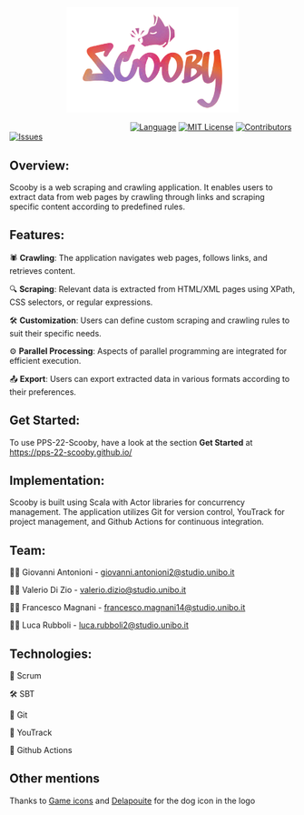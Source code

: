 <p align="center"><img width=60% src="resources/img/logo.png"></p>


&nbsp;&nbsp;&nbsp;&nbsp;&nbsp;&nbsp;&nbsp;&nbsp;&nbsp;&nbsp;&nbsp;&nbsp;&nbsp;&nbsp;&nbsp;&nbsp;&nbsp;&nbsp;&nbsp;&nbsp;
&nbsp;&nbsp;&nbsp;&nbsp;&nbsp;&nbsp;&nbsp;&nbsp;&nbsp;&nbsp;&nbsp;&nbsp;&nbsp;&nbsp;&nbsp;&nbsp;&nbsp;&nbsp;&nbsp;&nbsp;
&nbsp;&nbsp;&nbsp;&nbsp;&nbsp;&nbsp;&nbsp;&nbsp;&nbsp;&nbsp;&nbsp;
[![Language][scala-shield]][scala-url]
[![MIT License][license-shield]][license-url]
[![Contributors][contributors-shield]][contributors-url]
[![Issues][issues-shield]][issues-url]

## Overview:

Scooby is a web scraping and crawling application. It enables users to extract data from web pages by crawling through
links and scraping specific content according to predefined rules.

## Features:

🕷 **Crawling**: The application navigates web pages, follows links, and retrieves content.

🔍 **Scraping**: Relevant data is extracted from HTML/XML pages using XPath, CSS selectors, or regular expressions.

🛠 **Customization**: Users can define custom scraping and crawling rules to suit their specific needs.

⚙️ **Parallel Processing**: Aspects of parallel programming are integrated for efficient execution.

📤 **Export**: Users can export extracted data in various formats according to their preferences.

## Get Started:

To use PPS-22-Scooby, have a look at the section **Get Started** at https://pps-22-scooby.github.io/


## Implementation:

Scooby is built using Scala with Actor libraries for concurrency management. The application utilizes Git for version
control, YouTrack for project management, and Github Actions for continuous integration.

## Team:

👨‍💻 Giovanni Antonioni - giovanni.antonioni2@studio.unibo.it

👨‍💻 Valerio Di Zio - valerio.dizio@studio.unibo.it

👨‍💻 Francesco Magnani - francesco.magnani14@studio.unibo.it

👨‍💻 Luca Rubboli - luca.rubboli2@studio.unibo.it

## Technologies:

🔄 Scrum

🛠 SBT

🔗 Git

🎯 YouTrack

🚀 Github Actions

## Other mentions

Thanks to [Game icons](https://game-icons.net/) and [Delapouite](https://delapouite.com/) for the dog icon in the logo

<!--
***
    GITHUB SHIELDS VARIABLES
***
-->

[scala-shield]: https://img.shields.io/badge/scala-%23DC322F.svg?style=flat&logo=scala&logoColor=white

[scala-url]: https://www.scala-lang.org/

[stars-shield]: https://img.shields.io/github/stars/roostico/scooby.svg?style=flat

[stars-url]: https://github.com/roostico/scooby/stargazers

[issues-shield]: https://img.shields.io/github/issues/roostico/scooby.svg?style=flat

[issues-url]: https://github.com/roostico/scooby/issues

[license-shield]: https://img.shields.io/github/license/roostico/scooby.svg?style=flat

[license-url]: https://github.com/roostico/scooby/blob/master/LICENSE.txt

[contributors-shield]: https://img.shields.io/github/contributors/roostico/scooby.svg?style=flat

[contributors-url]: https://github.com/roostico/scooby/graphs/contributors
